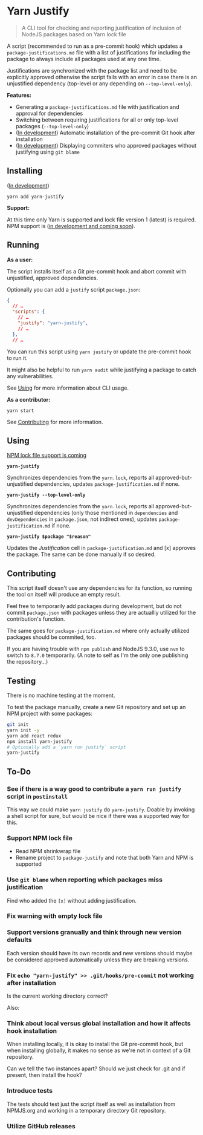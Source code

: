 # Yarn Justify

> A CLI tool for checking and reporting justification of inclusion of NodeJS packages based on Yarn lock file

A script (recommended to run as a pre-commit hook) which updates a `package-justifications.md` file with a list
of justifications for including the package to always include all packages used at any one time.

Justifications are synchronized with the package list and need to be explicitly approved otherwise the script
fails with an error in case there is an unjustified dependency (top-level or any depending on `--top-level-only`).

**Features:**

- Generating a `package-justifications.md` file with justification and approval for dependencies
- Switching between requiring justifications for all or only top-level packages (`--top-level-only`)
- ([In development](doc/tasks.md)) Automatic installation of the pre-commit Git hook after installation
- ([In development](doc/tasks.md)) Displaying commiters who approved packages without justifying using `git blame`

## Installing

([In development](doc/tasks.md))

`yarn add yarn-justify`

**Support:**

At this time only Yarn is supported and lock file version 1 (latest) is required.
NPM support is ([in development and coming soon](doc/tasks.md)).

## Running

**As a user:**

The script installs itself as a Git pre-commit hook and abort commit with unjustified, approved dependencies.

Optionally you can add a `justify` script `package.json`:

```json
{
  // …
  "scripts": {
    // …
    "justify": "yarn-justify",
    // …
  },
  // …
```

You can run this script using `yarn justify` or update the pre-commit hook to run it.

It might also be helpful to run `yarn audit` while justifying a package to catch any vulnerabilities.

See [Using](#using) for more information about CLI usage.

**As a contributor:**

`yarn start`

See [Contributing](#contributing) for more information.

## Using

[NPM lock file support is coming](doc/tasks.md)

**`yarn-justify`**

Synchronizes dependencies from the `yarn.lock`, reports all approved-but-unjustified dependencies,
updates `package-justification.md` if none.

**`yarn-justify --top-level-only`**

Synchronizes dependencies from the `yarn.lock`, reports all approved-but-unjustified dependencies
(only those mentioned in `dependencies` and `devDependencies` in `package.json`, not indirect ones),
updates `package-justification.md` if none.

**`yarn-justify $package "$reason"`**

Updates the *Justification* cell in `package-justification.md` and [x] approves the package.
The same can be done manually if so desired.

## Contributing

This script itself doesn't use any dependencies for its function, so running the tool
on itself will produce an empty result.

Feel free to temporarily add packages during development, but do not commit `package.json`
with packages unless they are actualliy utilized for the contribution's function.

The same goes for `package-justification.md` where only actually utilized packages should be commited, too.

If you are having trouble with `npm publish` and NodeJS 9.3.0, use `nvm` to switch to `8.7.0` temporarily.
(A note to self as I'm the only one publishing the repository…)

## Testing

There is no machine testing at the moment.

To test the package manually, create a new Git repository and set up an NPM project with some packages:

```sh
git init
yarn init -y
yarn add react redux
npm install yarn-justify
# Optionally add a `yarn run justify` script
yarn-justify
```

## To-Do

### See if there is a way good to contribute a `yarn run justify` script in `postinstall`

This way we could make `yarn justify` do `yarn-justify`.
Doable by invoking a shell script for sure, but would be nice if there was a supported
way for this.

### Support NPM lock file

- Read NPM shrinkwrap file
- Rename project to `package-justify` and note that both Yarn and NPM is supported

### Use `git blame` when reporting which packages miss justification

Find who added the `[x]` without adding justification.

### Fix warning with empty lock file

### Support versions granually and think through new version defaults

Each version should have its own records and new versions should maybe be considered
approved automatically unless they are breaking versions.

### Fix `echo "yarn-justify" >> .git/hooks/pre-commit` not working after installation

Is the current working directory correct?

Also:

### Think about local versus global installation and how it affects hook installation

When installing locally, it is okay to install the Git pre-commit hook, but when
installing globally, it makes no sense as we're not in context of a Git repository.

Can we tell the two instances apart? Should we just check for .git and if present,
then install the hook?

### Introduce tests

The tests should test just the script itself as well as installation from NPMJS.org
and working in a temporary directory Git repository.

### Utilize GitHub releases

